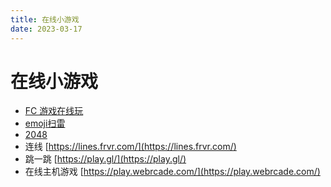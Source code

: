 ```yaml
---
title: 在线小游戏
date: 2023-03-17
---
```


# 在线小游戏

- [FC 游戏在线玩](https://mklab.eu.org/FCGames/#/)
- [emoji扫雷](http://muan.github.io/emoji-minesweeper/)
- [2048](https://play2048.co/)
- 连线 [https://lines.frvr.com/](https://lines.frvr.com/)
- 跳一跳 [https://play.gl/](https://play.gl/)
- 在线主机游戏 [https://play.webrcade.com/](https://play.webrcade.com/)